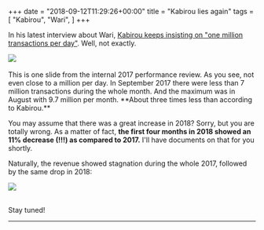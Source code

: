 +++
date = "2018-09-12T11:29:26+00:00"
title = "Kabirou lies again"
tags = [
    "Kabirou",
    "Wari",
]
+++

In his latest interview about Wari, [Kabirou keeps insisting on "one million transactions per day"](http://jubanti.com/actualite/pourquoi-wari-gene-comment-tigo-la-echappe-les-manoeuvres-de-xavier-niel-kabirou-mbodje-dit-tout-interview/). Well, not exactly.

<div class="container" style="width:auto">
  <a target="blank" href="https://res.cloudinary.com/vincentstradic/image/upload/v1525876841/DMCA_review/work/transactions2017.jpg">
    <img src="https://res.cloudinary.com/vincentstradic/image/upload/v1525876841/DMCA_review/work/transactions2017.jpg" style="max-width:100%">
  </a>
</div>

<!--more-->
<br>
This is one slide from the internal 2017 performance review. As you see, not even close to a million per day. In September 2017 there were less than 7 million transactions during the whole month. And the maximum was in August with 9.7 million per month. **About three times less than according to Kabirou.**

You may assume that there was a great increase in 2018? Sorry, but you are totally wrong. As a matter of fact, **the first four months in 2018 showed an 11% decrease (!!!) as compared to 2017.** I'll have documents on that for you shortly.

Naturally, the revenue showed stagnation during the whole 2017, followed by the same drop in 2018:

<div class="container" style="width:auto">
  <a target="blank" href="https://res.cloudinary.com/vincentstradic/image/upload/v1525876997/work/revenue2017.jpg">
    <img src="https://res.cloudinary.com/vincentstradic/image/upload/v1525876997/work/revenue2017.jpg" style="max-width:100%">
  </a>
</div>
<br>


Stay tuned!




<hr>
